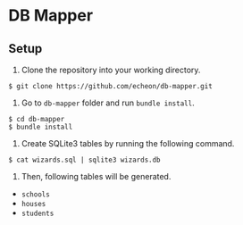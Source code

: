 # DB Mapper

## Setup

1. Clone the repository into your working directory.
  ```
  $ git clone https://github.com/echeon/db-mapper.git
  ```

1. Go to `db-mapper` folder and run `bundle install`.
  ```
  $ cd db-mapper
  $ bundle install
  ```

1. Create SQLite3 tables by running the following command.
  ```
  $ cat wizards.sql | sqlite3 wizards.db
  ```

1. Then, following tables will be generated.
  * `schools`
  * `houses`
  * `students`

